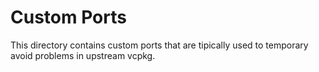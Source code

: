 # Custom Ports

This directory contains custom ports that are tipically used to temporary avoid problems in upstream vcpkg.
